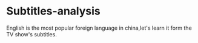Subtitles-analysis
==================

English is the most popular foreign language in china,let's learn it form the TV show's subtitles.
